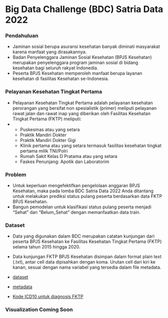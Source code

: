 # Big Data Challenge (BDC) Satria Data 2022

### Pendahuluan
- Jaminan sosial berupa asuransi kesehatan banyak diminati masyarakat karena manfaat yang dirasakannya. 
- Badan Penyelenggara Jaminan Sosial Kesehatan (BPJS Kesehatan) merupakan penyelenggara program jaminan sosial di bidang kesehatan bagi seluruh rakyat Indonedia. 
- Peserta BPJS Kesehatan memperoleh manfaat berupa layanan kesehatan di fasilitas Kesehatan se-Indonesia. 

### Pelayanan Kesehatan Tingkat Pertama
- Pelayanan Kesehatan Tingkat Pertama adalah pelayanan kesehatan perorangan yang bersifat non spesialistik (primer) meliputi pelayanan rawat jalan dan rawat inap yang diberikan oleh Fasilitas Kesehatan Tingkat Pertama (FKTP) meliputi:
-   - Puskesmas atau yang setara
    - Praktik Mandiri Dokter
    - Praktik Mandiri Dokter Gigi
    - Klinik pertama atau yang setara termasuk fasilitas kesehatan tingkat pertama milik TNI/Polri
    - Rumah Sakit Kelas D Pratama atau yang setara
    - Faskes Penunjang: Apotik dan Laboratorim
      
### Problem
- Untuk keperluan mengefektifkan pengelolaan anggaran BPJS Kesehatan, maka pada lomba BDC Satria Data 2022 Anda ditantang untuk melakukan prediksi status pulang peserta berdasarkan data FKTP BPJS Kesehatan.
- Bangun pemodelan untuk klasifikasi status pulang peserta menjadi “Sehat” dan “Belum_Sehat” dengan memanfaatkan data train. 

### Dataset
- Data yang digunakan dalam BDC merupakan catatan kunjungan dari peserta BPJS Kesehatan ke Fasilitas Kesehatan Tingkat Pertama (FKTP) selama tahun 2015 hingga 2020. 
- Data kunjungan FKTP BPJS Kesehatan disimpan dalam format plain text (.txt), antar cell data dipisahkan dengan koma. Urutan cell dari kiri ke kanan, sesuai dengan nama variabel yang tersedia dalam file metadata.

- [dataset](https://drive.google.com/file/d/1brt34CPyTq1tTVlaCQNIfdnxbztKdyRT/view?usp=sharing)
- [metadata](https://docs.google.com/spreadsheets/d/1kiqwnasj9mMvigZnwj5PvomKMbY86TFA/edit?usp=sharing&ouid=115186537425296445468&rtpof=true&sd=true)
- [Kode ICD10 untuk diagnosis FKTP](https://docs.google.com/spreadsheets/d/1PjAFf4d5SrZV7aL8FTvIgYhLvdxOkN8i/edit?usp=drive_link&ouid=115186537425296445468&rtpof=true&sd=true)

### Visualization Coming Soon




